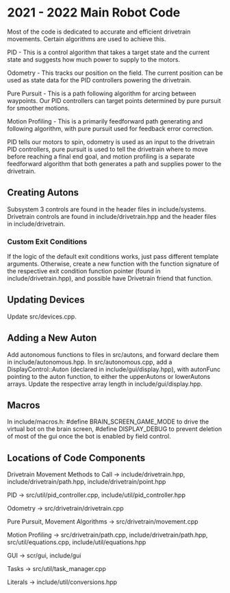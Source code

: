 # 2021 - 2022 Main Robot Code

Most of the code is dedicated to accurate and efficient drivetrain movements. Certain algorithms are used to achieve this.

PID - This is a control algorithm that takes a target state and the current state and suggests how much power to supply to the motors.

Odometry - This tracks our position on the field. The current position can be used as state data for the PID controllers powering the drivetrain.

Pure Pursuit - This is a path following algorithm for arcing between waypoints. Our PID controllers can target points determined by pure pursuit for smoother motions.

Motion Profiling - This is a primarily feedforward path generating and following algorithm, with pure pursuit used for feedback error correction.

PID tells our motors to spin, odometry is used as an input to the drivetrain PID controllers, pure pursuit is used to tell the drivetrain where to move before reaching a final end goal, and motion profiling is a separate feedforward algorithm that both generates a path and supplies power to the drivetrain.

## Creating Autons

Subsystem 3 controls are found in the header files in include/systems. Drivetrain controls are found in include/drivetrain.hpp and the header files in include/drivetrain.

### Custom Exit Conditions

If the logic of the default exit conditions works, just pass different template arguments. Otherwise, create a new function with the function signature of the respective exit condition function pointer (found in include/drivetrain.hpp), and possible have Drivetrain friend that function.

## Updating Devices

Update src/devices.cpp.

## Adding a New Auton

Add autonomous functions to files in src/autons, and forward declare them in include/autonomous.hpp. In src/autonomous.cpp, add a DisplayControl::Auton (declared in include/gui/display.hpp), with autonFunc pointing to the auton function, to either the upperAutons or lowerAutons arrays. Update the respective array length in include/gui/display.hpp.

## Macros

In include/macros.h: #define BRAIN_SCREEN_GAME_MODE to drive the virtual bot on the brain screen, #define DISPLAY_DEBUG to prevent deletion of most of the gui once the bot is enabled by field control.

## Locations of Code Components

Drivetrain Movement Methods to Call -> include/drivetrain.hpp, include/drivetrain/path.hpp, include/drivetrain/point.hpp

PID -> src/util/pid_controller.cpp, include/util/pid_controller.hpp

Odometry -> src/drivetrain/drivetrain.cpp

Pure Pursuit, Movement Algorithms -> src/drivetrain/movement.cpp

Motion Profiling -> src/drivetrain/path.cpp, include/drivetrain/path.hpp, src/util/equations.cpp, include/util/equations.hpp

GUI -> scr/gui, include/gui

Tasks -> src/util/task_manager.cpp

Literals -> include/util/conversions.hpp
